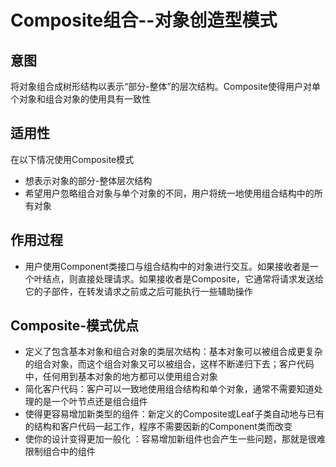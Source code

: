 # Composite组合--对象创造型模式

## 意图

将对象组合成树形结构以表示“部分-整体”的层次结构。Composite使得用户对单个对象和组合对象的使用具有一致性

## 适用性

在以下情况使用Composite模式

* 想表示对象的部分-整体层次结构
* 希望用户忽略组合对象与单个对象的不同，用户将统一地使用组合结构中的所有对象

## 作用过程

* 用户使用Component类接口与组合结构中的对象进行交互。如果接收者是一个叶结点，则直接处理请求。如果接收者是Composite，它通常将请求发送给它的子部件，在转发请求之前或之后可能执行一些辅助操作


## Composite-模式优点

* 定义了包含基本对象和组合对象的类层次结构：基本对象可以被组合成更复杂的组合对象，而这个组合对象又可以被组合，这样不断递归下去；客户代码中，任何用到基本对象的地方都可以使用组合对象
* 简化客户代码：客户可以一致地使用组合结构和单个对象，通常不需要知道处理的是一个叶节点还是组合组件
* 使得更容易增加新类型的组件：新定义的Composite或Leaf子类自动地与已有的结构和客户代码一起工作，程序不需要因新的Component类而改变
* 使你的设计变得更加一般化 ：容易增加新组件也会产生一些问题，那就是很难限制组合中的组件
